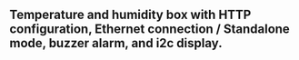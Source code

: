 ## Temperature and humidity box with HTTP configuration, Ethernet connection / Standalone mode, buzzer alarm, and i2c display.